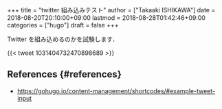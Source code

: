 +++
title = "twitter 組み込みテスト"
author = ["Takaaki ISHIKAWA"]
date = 2018-08-20T20:10:00+09:00
lastmod = 2018-08-28T01:42:46+09:00
categories = ["hugo"]
draft = false
+++

Twitter を組み込めるのかを試験します．

{{< tweet 1031404732470898689 >}}


## References {#references}

-   <https://gohugo.io/content-management/shortcodes/#example-tweet-input>
